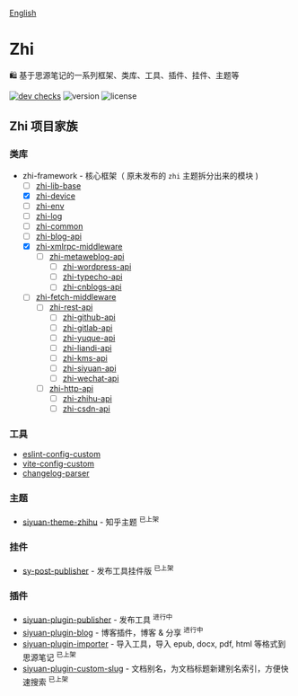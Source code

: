 [English](README.md)

# Zhi

🛍️ 基于思源笔记的一系列框架、类库、工具、插件、挂件、主题等

[![dev checks](https://img.shields.io/github/checks-status/terwer/zhi/dev?label=build)](https://github.com/terwer/zhi/tree/dev)
![version](https://img.shields.io/github/release/terwer/zhi.svg?style=flat-square)
![license](https://img.shields.io/badge/license-GPL-blue.svg?style=popout-square)

## Zhi 项目家族

### 类库
- zhi-framework - 核心框架（ 原未发布的 `zhi` 主题拆分出来的模块 )
  - [ ] [zhi-lib-base](https://github.com/terwer/zhi/tree/main/libs/zhi-lib-base)
  - [X] [zhi-device](https://github.com/terwer/zhi/tree/main/libs/zhi-device)
  - [ ] [zhi-env](https://github.com/terwer/zhi/tree/main/libs/zhi-env)
  - [ ] [zhi-log](https://github.com/terwer/zhi/tree/main/libs/zhi-log)
  - [ ] [zhi-common](https://github.com/terwer/zhi/tree/main/libs/zhi-common)
  - [ ] [zhi-blog-api](https://github.com/terwer/zhi/tree/main/libs/zhi-blog-api)
  - [X] [zhi-xmlrpc-middleware](https://github.com/terwer/zhi/tree/main/libs/zhi-xmlrpc-middleware)
    - [ ] [zhi-metaweblog-api](https://github.com/terwer/zhi/tree/main/libs/zhi-metaweblog-api)
      - [ ] [zhi-wordpress-api](https://github.com/terwer/zhi/tree/main/libs/zhi-wordpress-api)
      - [ ] [zhi-typecho-api](https://github.com/terwer/zhi/tree/main/libs/zhi-typecho-api)
      - [ ] [zhi-cnblogs-api](https://github.com/terwer/zhi/tree/main/libs/zhi-cnblogs-api)
  - [ ] [zhi-fetch-middleware](https://github.com/terwer/zhi/tree/main/libs/zhi-fetch-middleware)
    - [ ] [zhi-rest-api](https://github.com/terwer/zhi/tree/main/libs/zhi-rest-api)
      - [ ] [zhi-github-api](https://github.com/terwer/zhi/tree/main/libs/zhi-github-api)
      - [ ] [zhi-gitlab-api](https://github.com/terwer/zhi/tree/main/libs/zhi-gitlab-api)
      - [ ] [zhi-yuque-api](https://github.com/terwer/zhi/tree/main/libs/zhi-yuque-api)
      - [ ] [zhi-liandi-api](https://github.com/terwer/zhi/tree/main/libs/zhi-liandi-api)
      - [ ] [zhi-kms-api](https://github.com/terwer/zhi/tree/main/libs/zhi-kms-api)
      - [ ] [zhi-siyuan-api](https://github.com/terwer/zhi/tree/main/libs/zhi-siyuan-api)
      - [ ] [zhi-wechat-api](https://github.com/terwer/zhi/tree/main/libs/zhi-wechat-api)
    - [ ] [zhi-http-api](https://github.com/terwer/zhi/tree/main/libs/zhi-http-api)
      - [ ] [zhi-zhihu-api](https://github.com/terwer/zhi/tree/main/libs/zhi-zhihu-api)
      - [ ] [zhi-csdn-api](https://github.com/terwer/zhi/tree/main/libs/zhi-csdn-api)

### 工具

- [eslint-config-custom](https://github.com/terwer/zhi/tree/dev/tools/eslint-config-custom)
- [vite-config-custom](https://github.com/terwer/zhi/tree/dev/tools/vite-config-custom)
- [changelog-parser](https://github.com/terwer/zhi/tree/dev/tools/changelog-parser)

### 主题
- [siyuan-theme-zhihu](https://github.com/terwer/siyuan-theme-zhihu) - 知乎主题 <sup>已上架</sup>

### 挂件
- [sy-post-publisher](https://github.com/terwer/sy-post-publisher) - 发布工具挂件版 <sup>已上架</sup>

### 插件
- [siyuan-plugin-publisher](https://github.com/terwer/siyuan-plugin-publisher) - 发布工具 <sup>进行中</sup>
- [siyuan-plugin-blog](https://github.com/terwer/siyuan-plugin-blog) - 博客插件，博客 & 分享 <sup>进行中</sup>
- [siyuan-plugin-importer](https://github.com/terwer/siyuan-plugin-importer) - 导入工具，导入 epub, docx, pdf, html 等格式到思源笔记 <sup>已上架</sup>
- [siyuan-plugin-custom-slug](https://github.com/terwer/siyuan-plugin-custom-slug) - 文档别名，为文档标题新建别名索引，方便快速搜索 <sup>已上架</sup>
